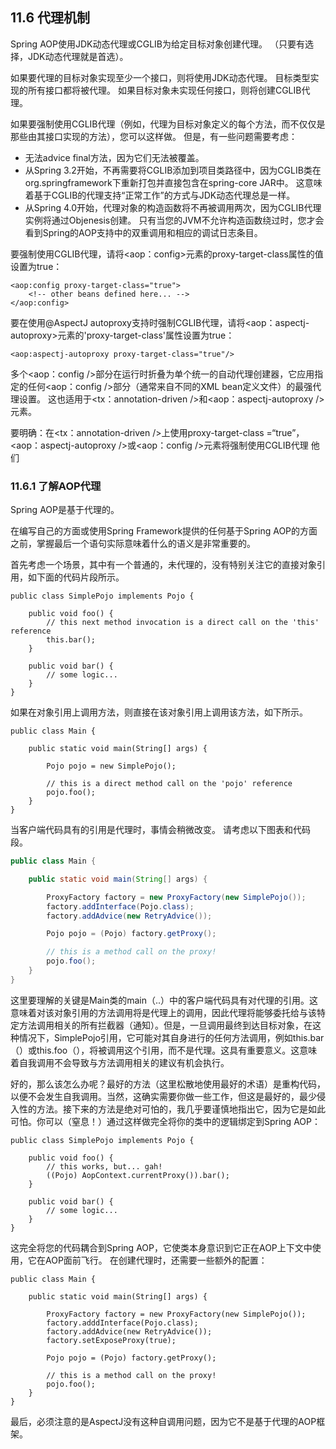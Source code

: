 ## 11.6 代理机制

Spring AOP使用JDK动态代理或CGLIB为给定目标对象创建代理。 （只要有选择，JDK动态代理就是首选）。

如果要代理的目标对象实现至少一个接口，则将使用JDK动态代理。 目标类型实现的所有接口都将被代理。 如果目标对象未实现任何接口，则将创建CGLIB代理。

如果要强制使用CGLIB代理（例如，代理为目标对象定义的每个方法，而不仅仅是那些由其接口实现的方法），您可以这样做。 但是，有一些问题需要考虑：

* 无法advice final方法，因为它们无法被覆盖。
* 从Spring 3.2开始，不再需要将CGLIB添加到项目类路径中，因为CGLIB类在org.springframework下重新打包并直接包含在spring-core JAR中。 这意味着基于CGLIB的代理支持“正常工作”的方式与JDK动态代理总是一样。
* 从Spring 4.0开始，代理对象的构造函数将不再被调用两次，因为CGLIB代理实例将通过Objenesis创建。 只有当您的JVM不允许构造函数绕过时，您才会看到Spring的AOP支持中的双重调用和相应的调试日志条目。

要强制使用CGLIB代理，请将&lt;aop：config&gt;元素的proxy-target-class属性的值设置为true：

```
<aop:config proxy-target-class="true">
    <!-- other beans defined here... -->
</aop:config>
```

要在使用@AspectJ autoproxy支持时强制CGLIB代理，请将&lt;aop：aspectj-autoproxy&gt;元素的'proxy-target-class'属性设置为true：

```
<aop:aspectj-autoproxy proxy-target-class="true"/>
```

多个&lt;aop：config /&gt;部分在运行时折叠为单个统一的自动代理创建器，它应用指定的任何&lt;aop：config /&gt;部分（通常来自不同的XML bean定义文件）的最强代理设置。 这也适用于&lt;tx：annotation-driven /&gt;和&lt;aop：aspectj-autoproxy /&gt;元素。

要明确：在&lt;tx：annotation-driven /&gt;上使用proxy-target-class =“true”，&lt;aop：aspectj-autoproxy /&gt;或&lt;aop：config /&gt;元素将强制使用CGLIB代理 他们

### 11.6.1 了解AOP代理

Spring AOP是基于代理的。

在编写自己的方面或使用Spring Framework提供的任何基于Spring AOP的方面之前，掌握最后一个语句实际意味着什么的语义是非常重要的。

首先考虑一个场景，其中有一个普通的，未代理的，没有特别关注它的直接对象引用，如下面的代码片段所示。

```
public class SimplePojo implements Pojo {

    public void foo() {
        // this next method invocation is a direct call on the 'this' reference
        this.bar();
    }

    public void bar() {
        // some logic...
    }
}
```

如果在对象引用上调用方法，则直接在该对象引用上调用该方法，如下所示。

```
public class Main {

    public static void main(String[] args) {

        Pojo pojo = new SimplePojo();

        // this is a direct method call on the 'pojo' reference
        pojo.foo();
    }
}
```

当客户端代码具有的引用是代理时，事情会稍微改变。 请考虑以下图表和代码段。

```java
public class Main {

    public static void main(String[] args) {

        ProxyFactory factory = new ProxyFactory(new SimplePojo());
        factory.addInterface(Pojo.class);
        factory.addAdvice(new RetryAdvice());

        Pojo pojo = (Pojo) factory.getProxy();

        // this is a method call on the proxy!
        pojo.foo();
    }
}
```

这里要理解的关键是Main类的main（..）中的客户端代码具有对代理的引用。这意味着对该对象引用的方法调用将是代理上的调用，因此代理将能够委托给与该特定方法调用相关的所有拦截器（通知）。但是，一旦调用最终到达目标对象，在这种情况下，SimplePojo引用，它可能对其自身进行的任何方法调用，例如this.bar（）或this.foo（），将被调用这个引用，而不是代理。这具有重要意义。这意味着自我调用不会导致与方法调用相关的建议有机会执行。

好的，那么该怎么办呢？最好的方法（这里松散地使用最好的术语）是重构代码，以便不会发生自我调用。当然，这确实需要你做一些工作，但这是最好的，最少侵入性的方法。接下来的方法是绝对可怕的，我几乎要谨慎地指出它，因为它是如此可怕。你可以（窒息！）通过这样做完全将你的类中的逻辑绑定到Spring AOP：

```
public class SimplePojo implements Pojo {

    public void foo() {
        // this works, but... gah!
        ((Pojo) AopContext.currentProxy()).bar();
    }

    public void bar() {
        // some logic...
    }
}
```

这完全将您的代码耦合到Spring AOP，它使类本身意识到它正在AOP上下文中使用，它在AOP面前飞行。 在创建代理时，还需要一些额外的配置：

```
public class Main {

    public static void main(String[] args) {

        ProxyFactory factory = new ProxyFactory(new SimplePojo());
        factory.adddInterface(Pojo.class);
        factory.addAdvice(new RetryAdvice());
        factory.setExposeProxy(true);

        Pojo pojo = (Pojo) factory.getProxy();

        // this is a method call on the proxy!
        pojo.foo();
    }
}
```

最后，必须注意的是AspectJ没有这种自调用问题，因为它不是基于代理的AOP框架。




